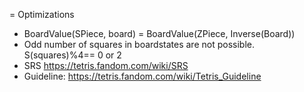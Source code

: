 ﻿= Optimizations

* BoardValue(SPiece, board) = BoardValue(ZPiece, Inverse(Board))
* Odd number of squares in boardstates are not possible.  S(squares)%4== 0 or 2
* SRS https://tetris.fandom.com/wiki/SRS
* Guideline: https://tetris.fandom.com/wiki/Tetris_Guideline